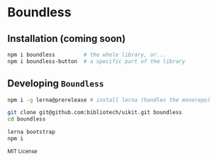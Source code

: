 # Boundless

## Installation (coming soon)

```bash
npm i boundless         # the whole library, or...
npm i boundless-button  # a specific part of the library
```

## Developing `Boundless`

```bash
npm i -g lerna@prerelease # install lerna (handles the monorepo)

git clone git@github.com:bibliotech/uikit.git boundless
cd boundless

lerna bootstrap
npm i
```

<sub>MIT License</sub>
